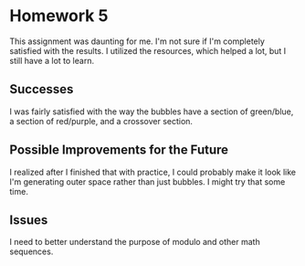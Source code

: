 # Homework 5

  This assignment was daunting for me. I'm not sure if I'm completely satisfied with the results. I utilized the resources, which helped a lot, but I still have a lot to learn.

  ## Successes

  I was fairly satisfied with the way the bubbles have a section of green/blue, a section of red/purple, and a crossover section.

  ## Possible Improvements for the Future
  I realized after I finished that with practice, I could probably make it look like I'm generating outer space rather than just bubbles. I might try that some time.


  ## Issues
  I need to better understand the purpose of modulo and other math sequences.
